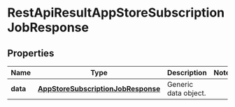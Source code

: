 
# RestApiResultAppStoreSubscriptionJobResponse

## Properties
Name | Type | Description | Notes
------------ | ------------- | ------------- | -------------
**data** | [**AppStoreSubscriptionJobResponse**](AppStoreSubscriptionJobResponse.md) | Generic data object. | 




